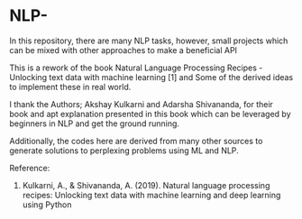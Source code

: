 # NLP- 

In this repository, there are many NLP tasks, however, small projects which can be mixed with other approaches to make a beneficial API

This is a rework of the book Natural Language Processing Recipes - Unlocking text data with machine learning [1] and Some of the derived ideas to implement these in real world. 

I thank the Authors; Akshay Kulkarni and Adarsha Shivananda, for their book and apt explanation presented in this book which can be leveraged by beginners in NLP and get the ground running. 

Additionally, the codes here are derived from many other sources to generate solutions to perplexing problems using ML and NLP. 





Reference: 
  1. Kulkarni, A., & Shivananda, A. (2019). Natural language processing recipes: Unlocking text data with machine learning and deep learning using Python
